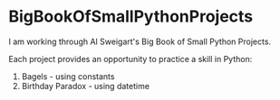 # BigBookOfSmallPythonProjects

I am working through Al Sweigart's Big Book of Small Python Projects.

Each project provides an opportunity to practice a skill in Python:

1. Bagels - using constants
2. Birthday Paradox - using datetime
